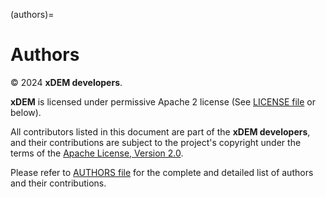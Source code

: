 (authors)=
# Authors

© 2024 **xDEM developers**.

**xDEM** is licensed under permissive Apache 2 license (See [LICENSE file](license.md) or below).

All contributors listed in this document are part of the **xDEM developers**, and their
contributions are subject to the project's copyright under the terms of the
[Apache License, Version 2.0](http://www.apache.org/licenses/LICENSE-2.0).

Please refer to [AUTHORS file](https://github.com/GlacioHack/xdem/blob/main/AUTHORS.md) for the complete and detailed list of authors and their contributions.
